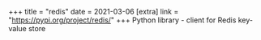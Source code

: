 +++
title = "redis"
date = 2021-03-06
[extra]
link = "https://pypi.org/project/redis/"
+++
Python library - client for Redis key-value store

